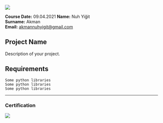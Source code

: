 ![](img/newlogo.png)

**Course Date:** 09.04.2021 
**Name:** Nuh Yiğit  
**Surname:** Akman  
**Email:** akmannuhyigit@gmail.com  

## Project Name
Description of your project.

## Requirements
```
Some python libraries
Some python libraries
Some python libraries
```
---

### Certification
![](img/TopLearnerCertificate.png)

